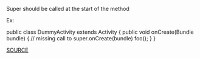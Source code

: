 Super should be called at the start of the method

Ex:

public class DummyActivity extends Activity { 
	public void onCreate(Bundle bundle) { 
		// missing call to super.onCreate(bundle) 
		foo(); 
	} 
}

[SOURCE](https://pmd.github.io/pmd-5.3.3/pmd-java/rules/java/android.html#CallSuperFirst)
